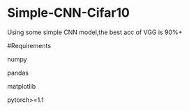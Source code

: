 # Simple-CNN-Cifar10
Using some simple CNN model,the best acc of VGG is 90%+

#Requirements

numpy 

pandas

matplotlib

pytorch>=1.1
